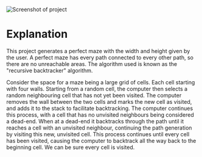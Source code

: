 ![Screenshot of project](https://user-images.githubusercontent.com/48601026/176002007-5c0bf8d7-1c4e-4911-8d0a-fe985bc2589a.png)

# Explanation
This project generates a perfect maze with the width and height given by the user.
A perfect maze has every path connected to every other path, so there are no unreachable areas. 
The algorithm used is known as the "recursive backtracker" algorithm. 

Consider the space for a maze being a large grid of cells. 
Each cell starting with four walls. Starting from a random cell, the computer then selects a random neighbouring cell that has not yet been visited. 
The computer removes the wall between the two cells and marks the new cell as visited, and adds it to the stack to facilitate backtracking. 
The computer continues this process, with a cell that has no unvisited neighbours being considered a dead-end. 
When at a dead-end it backtracks through the path until it reaches a cell with an unvisited neighbour, continuing the path generation by visiting this new, unvisited cell. 
This process continues until every cell has been visited, causing the computer to backtrack all the way back to the beginning cell. 
We can be sure every cell is visited.

